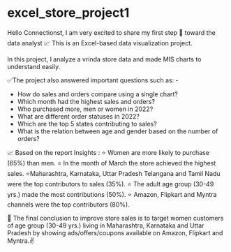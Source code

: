 # excel_store_project1

Hello Connections❗,
I am very excited to share my first step 🎯 toward the data analyst 📈
This is an Excel-based data visualization project.

In this project, I analyze a vrinda store data and made MIS charts to understand easily.

✅The project also answered important questions such as: -
- How do sales and orders compare using a single chart?
- Which month had the highest sales and orders?
- Who purchased more, men or women in 2022?
- What are different order statuses in 2022?
- Which are the top 5 states contributing to sales?
- What is the relation between age and gender based on the number of orders?

📈 Based on the report Insights :
⭐ Women are more likely to purchase (65%) than men.
⭐ In the month of March the store achieved the highest sales.
⭐Maharashtra, Karnataka, Uttar Pradesh Telangana and Tamil Nadu were the top contributors to sales (35%).
⭐ The adult age group (30-49 yrs.) made the most contributions (50%).
⭐ Amazon, Flipkart and Myntra channels were the top contributors (80%).

🎯 The final conclusion to improve store sales is to target women customers of age group (30-49 yrs.) living in Maharashtra, Karnataka and Uttar Pradesh by showing ads/offers/coupons available on Amazon, Flipkart and Myntra.✌

